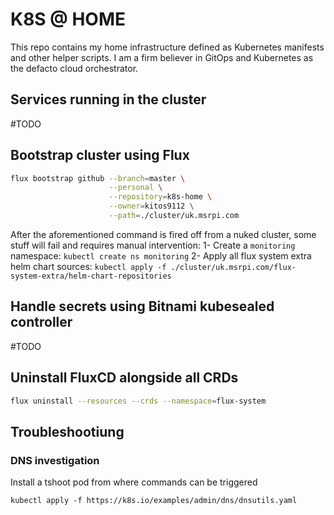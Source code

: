 # K8S @ HOME

This repo contains my home infrastructure defined as Kubernetes manifests and other helper scripts.
I am a firm believer in GitOps and Kubernetes as the defacto cloud orchestrator.

## Services running in the cluster
#TODO

## Bootstrap cluster using Flux

```sh
flux bootstrap github --branch=master \
                      --personal \
                      --repository=k8s-home \
                      --owner=kitos9112 \
                      --path=./cluster/uk.msrpi.com
```

After the aforementioned command is fired off from a nuked cluster, some stuff will fail and requires manual intervention:
 1- Create a `monitoring` namespace: `kubectl create ns monitoring`
 2- Apply all flux system extra helm chart sources: `kubectl apply -f ./cluster/uk.msrpi.com/flux-system-extra/helm-chart-repositories`

## Handle secrets using Bitnami kubesealed controller
#TODO

## Uninstall FluxCD alongside all CRDs

```sh
flux uninstall --resources --crds --namespace=flux-system
```

## Troubleshootiung

### DNS investigation

Install a tshoot pod from where commands can be triggered

```
kubectl apply -f https://k8s.io/examples/admin/dns/dnsutils.yaml
```
